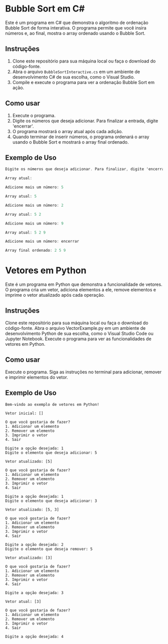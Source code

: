 # Bubble Sort em C#
Este é um programa em C# que demonstra o algoritmo de ordenação Bubble Sort de forma interativa. O programa permite que você insira números e, ao final, mostra o array ordenado usando o Bubble Sort.

## Instruções
1. Clone este repositório para sua máquina local ou faça o download do código-fonte.
2. Abra o arquivo `BubbleSortInteractive.cs` em um ambiente de desenvolvimento C# de sua escolha, como o Visual Studio.
3. Compile e execute o programa para ver a ordenação Bubble Sort em ação.

## Como usar
1. Execute o programa.
2. Digite os números que deseja adicionar. Para finalizar a entrada, digite 'encerrar'.
3. O programa mostrará o array atual após cada adição.
4. Quando terminar de inserir números, o programa ordenará o array usando o Bubble Sort e mostrará o array final ordenado.

## Exemplo de Uso
```csharp
Digite os números que deseja adicionar. Para finalizar, digite 'encerrar'.

Array atual:

Adicione mais um número: 5

Array atual: 5

Adicione mais um número: 2

Array atual: 5 2

Adicione mais um número: 9

Array atual: 5 2 9

Adicione mais um número: encerrar

Array final ordenado: 2 5 9
```

# Vetores em Python
Este é um programa em Python que demonstra a funcionalidade de vetores. O programa cria um vetor, adiciona elementos a ele, remove elementos e imprime o vetor atualizado após cada operação.

## Instruções
Clone este repositório para sua máquina local ou faça o download do código-fonte.
Abra o arquivo VectorExample.py em um ambiente de desenvolvimento Python de sua escolha, como o Visual Studio Code ou Jupyter Notebook.
Execute o programa para ver as funcionalidades de vetores em Python.

## Como usar
Execute o programa.
Siga as instruções no terminal para adicionar, remover e imprimir elementos do vetor.


## Exemplo de Uso
```
Bem-vindo ao exemplo de vetores em Python!

Vetor inicial: []

O que você gostaria de fazer?
1. Adicionar um elemento
2. Remover um elemento
3. Imprimir o vetor
4. Sair

Digite a opção desejada: 1
Digite o elemento que deseja adicionar: 5

Vetor atualizado: [5]

O que você gostaria de fazer?
1. Adicionar um elemento
2. Remover um elemento
3. Imprimir o vetor
4. Sair

Digite a opção desejada: 1
Digite o elemento que deseja adicionar: 3

Vetor atualizado: [5, 3]

O que você gostaria de fazer?
1. Adicionar um elemento
2. Remover um elemento
3. Imprimir o vetor
4. Sair

Digite a opção desejada: 2
Digite o elemento que deseja remover: 5

Vetor atualizado: [3]

O que você gostaria de fazer?
1. Adicionar um elemento
2. Remover um elemento
3. Imprimir o vetor
4. Sair

Digite a opção desejada: 3

Vetor atual: [3]

O que você gostaria de fazer?
1. Adicionar um elemento
2. Remover um elemento
3. Imprimir o vetor
4. Sair

Digite a opção desejada: 4
```
